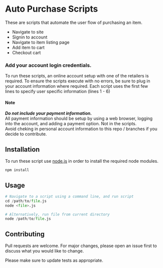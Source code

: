 # Auto Purchase Scripts

These are scripts that automate the user flow of purchasing an item.     

- Navigate to site  
- Signin to account  
- Navigate to item listing page  
- Add item to cart  
- Checkout cart   


### Add your account login credentials.

To run these scripts, an online account setup with one of the retailers is required. To ensure  the scripts execute with no errors, be sure to plug in your account information where required. Each script uses the first few lines to specify user specific information (lines 1 - 6)  

#### Note  
 
***Do not include your payment information.***  
All payment information should be setup by using a web browser, logging into the account, and adding a payment option. Not in the scripts.  
Avoid cheking in personal account information to this repo / branches if you decide to contribute. 

## Installation

To run these script use [node.js](https://nodejs.org/en/) in order to install the required node modules. 

```bash
npm install
```

## Usage


```python
# Navigate to a script using a command line, and run script
cd /path/to/file.js
node <file>.js

# Alternatively, run file from current directory
node /path/to/file.js
```

## Contributing
Pull requests are welcome. For major changes, please open an issue first to discuss what you would like to change.

Please make sure to update tests as appropriate.

